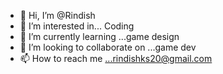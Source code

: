 - 👋 Hi, I’m @Rindish
- 👀 I’m interested in... Coding
- 🌱 I’m currently learning ...game design 
- 💞️ I’m looking to collaborate on ...game dev
- 📫 How to reach me ...rindishks20@gmail.com 

<!---
Rindish/Rindish is a ✨ special ✨ repository because its `README.md` (this file) appears on your GitHub profile.
You can click the Preview link to take a look at your changes.
--->
